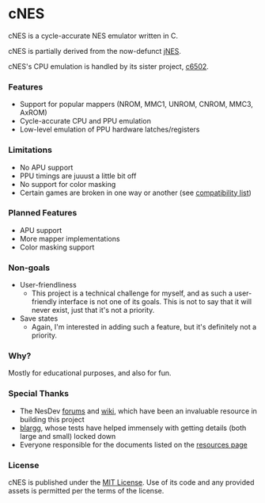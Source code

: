 # cNES

cNES is a cycle-accurate NES emulator written in C.

cNES is partially derived from the now-defunct
[jNES](https://github.com/caseif/jNES).

cNES's CPU emulation is handled by its sister project, [c6502](https://github.com/caseif/c6502).

### Features

- Support for popular mappers (NROM, MMC1, UNROM, CNROM, MMC3, AxROM)
- Cycle-accurate CPU and PPU emulation
- Low-level emulation of PPU hardware latches/registers

### Limitations

- No APU support
- PPU timings are juuust a little bit off
- No support for color masking
- Certain games are broken in one way or another (see [compatibility list](doc/COMPATIBILITY.md))

### Planned Features

- APU support
- More mapper implementations
- Color masking support

### Non-goals

- User-friendliness
    - This project is a technical challenge for myself, and as such a 
      user-friendly interface is not one of its goals. This is not to say that
      it will never exist, just that it's not a priority.
- Save states
    - Again, I'm interested in adding such a feature, but it's definitely not a
      priority.

### Why?

Mostly for educational purposes, and also for fun.

### Special Thanks

- The NesDev [forums](https://forums.nesdev.com/) and
  [wiki](http://wiki.nesdev.com), which have been an invaluable resource in
  building this project
- [blargg](http://blargg.8bitalley.com/), whose tests have helped immensely with
  getting details (both large and small) locked down
- Everyone responsible for the documents listed on the
  [resources page](doc/RESOURCES.md)

### License

cNES is published under the [MIT License](https://opensource.org/licenses/MIT).
Use of its code and any provided assets is permitted per the terms of the
license.

